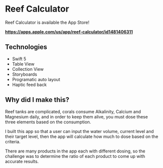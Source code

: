 # Reef Calculator

Reef Calculator is available the App Store!

**https://apps.apple.com/us/app/reef-calculator/id1481406311**

## Technologies

* Swift 5
* Table View 
* Collection View
* Storyboards
* Programatic auto layout
* Haptic feed back

## Why did I make this?
Reef tanks are complicated, corals consume Alkalinity, Calcium and Magnesium daily, and in order to keep them alive, you must dose these three elements based on the consumption. 

I built this app so that a user can input the water volume, current level and their target level, then the app will calculate how much to dose based on the criteria. 

There are many products in the app each with different dosing, so the challenge was to determine the ratio of each product to come up with accurate results.

